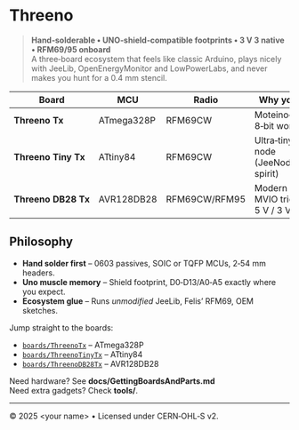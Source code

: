 # Threeno

> **Hand‑solderable • UNO‑shield‑compatible footprints • 3 V 3 native • RFM69/95 onboard**  
> A three‑board ecosystem that feels like classic Arduino, plays nicely with JeeLib,
> OpenEnergyMonitor and LowPowerLabs, and never makes you hunt for a 0.4 mm stencil.

| Board | MCU | Radio | Why you’d pick it |
|-------|-----|-------|-------------------|
| **Threeno Tx** | ATmega328P | RFM69CW | Moteino‑compatible 8‑bit workhorse |
| **Threeno Tiny Tx** | ATtiny84 | RFM69CW | Ultra‑tiny sensor node (JeeNode/TinyTx spirit) |
| **Threeno DB28 Tx** | AVR128DB28 | RFM69CW/RFM95 | Modern AVRx with MVIO tricks & 5 V / 3 V 3 split |

## Philosophy

* **Hand solder first** – 0603 passives, SOIC or TQFP MCUs, 2‑54 mm headers.
* **Uno muscle memory** – Shield footprint, D0‑D13/A0‑A5 exactly where you expect.
* **Ecosystem glue** – Runs *unmodified* JeeLib, Felis’ RFM69, OEM sketches.

Jump straight to the boards:

* [`boards/ThreenoTx`](boards/ThreenoTx) – ATmega328P
* [`boards/ThreenoTinyTx`](boards/ThreenoTinyTx) – ATtiny84
* [`boards/ThreenoDB28Tx`](boards/ThreenoDB28Tx) – AVR128DB28

Need hardware?  See **docs/GettingBoardsAndParts.md**  
Need extra gadgets?  Check **tools/**.

---

© 2025 <your name> • Licensed under CERN‑OHL‑S v2.
